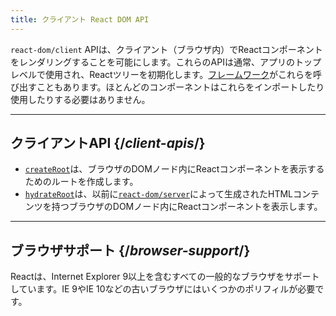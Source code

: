 ```yaml
---
title: クライアント React DOM API
---
```


<Intro>

`react-dom/client` APIは、クライアント（ブラウザ内）でReactコンポーネントをレンダリングすることを可能にします。これらのAPIは通常、アプリのトップレベルで使用され、Reactツリーを初期化します。[フレームワーク](/learn/start-a-new-react-project#production-grade-react-frameworks)がこれらを呼び出すこともあります。ほとんどのコンポーネントはこれらをインポートしたり使用したりする必要はありません。

</Intro>

---

## クライアントAPI {/*client-apis*/}

* [`createRoot`](/reference/react-dom/client/createRoot)は、ブラウザのDOMノード内にReactコンポーネントを表示するためのルートを作成します。
* [`hydrateRoot`](/reference/react-dom/client/hydrateRoot)は、以前に[`react-dom/server`](/reference/react-dom/server)によって生成されたHTMLコンテンツを持つブラウザのDOMノード内にReactコンポーネントを表示します。

---

## ブラウザサポート {/*browser-support*/}

Reactは、Internet Explorer 9以上を含むすべての一般的なブラウザをサポートしています。IE 9やIE 10などの古いブラウザにはいくつかのポリフィルが必要です。